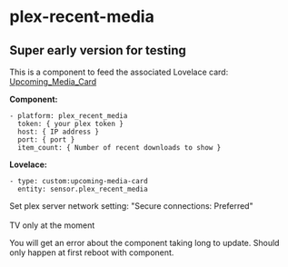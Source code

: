 # plex-recent-media

## Super early version for testing

This is a component to feed the associated Lovelace card: [Upcoming_Media_Card](https://github.com/custom-cards/upcoming-media-card)

**Component:**

    - platform: plex_recent_media
      token: { your plex token }
      host: { IP address }
      port: { port }
      item_count: { Number of recent downloads to show }


**Lovelace:**

    - type: custom:upcoming-media-card
      entity: sensor.plex_recent_media

Set plex server network setting: "Secure connections: Preferred"</br></br>
TV only at the moment

You will get an error about the component taking long to update. Should only happen at first reboot with component.
